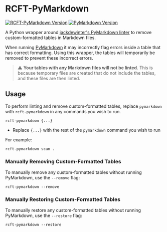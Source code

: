 # RCFT-PyMarkdown

[![RCFT-PyMarkdown Version](https://img.shields.io/badge/dynamic/toml?url=https%3A%2F%2Fraw.githubusercontent.com%2FCarrotManMatt%2Frcft-pymarkdown%2Fmain%2Fpyproject.toml&query=%24.tool.poetry.version&label=RCFT-PyMarkdown)](https://github.com/CarrotManMatt/rcft-pymarkdown)
[![PyMarkdown Version](https://img.shields.io/badge/dynamic/toml?url=https%3A%2F%2Fraw.githubusercontent.com%2FCarrotManMatt%2Frcft-pymarkdown%2Fmain%2Fpoetry.lock&query=%24.package%5B%3F%28%40.name%3D%3D%27pymarkdownlnt%27%29%5D.version&logo=Markdown&label=PyMarkdown)](https://github.com/jackdewinter/pymarkdown)

A Python wrapper around [jackdewinter's PyMarkdown linter](https://github.com/jackdewinter/pymarkdown) to remove custom-formatted tables in Markdown files.

When running [PyMarkdown](https://github.com/jackdewinter/pymarkdown) it may incorrectly flag errors inside a table that has correct formatting. Using this wrapper, the tables will temporarily be removed to prevent these incorrect errors.

> ⚠️ **Your tables with any Markdown files will not be linted**. This is because temporary files are created that do not include the tables, and these files are then linted.

## Usage

To perform linting and remove custom-formatted tables, replace `pymarkdown` with `rcft-pymarkdown` in any commands you wish to run.

```shell
rcft-pymarkdown {...}
```

* Replace `{...}` with the rest of the `pymarkdown` command you wish to run

For example:

```shell
rcft-pymarkdown scan .
```

### Manually Removing Custom-Formatted Tables

To manually remove any custom-formatted tables without running PyMarkdown, use the `--remove` flag:

```shell
rcft-pymarkdown --remove
```

### Manually Restoring Custom-Formatted Tables

To manually restore any custom-formatted tables without running PyMarkdown, use the `--restore` flag:

```shell
rcft-pymarkdown --restore
```
